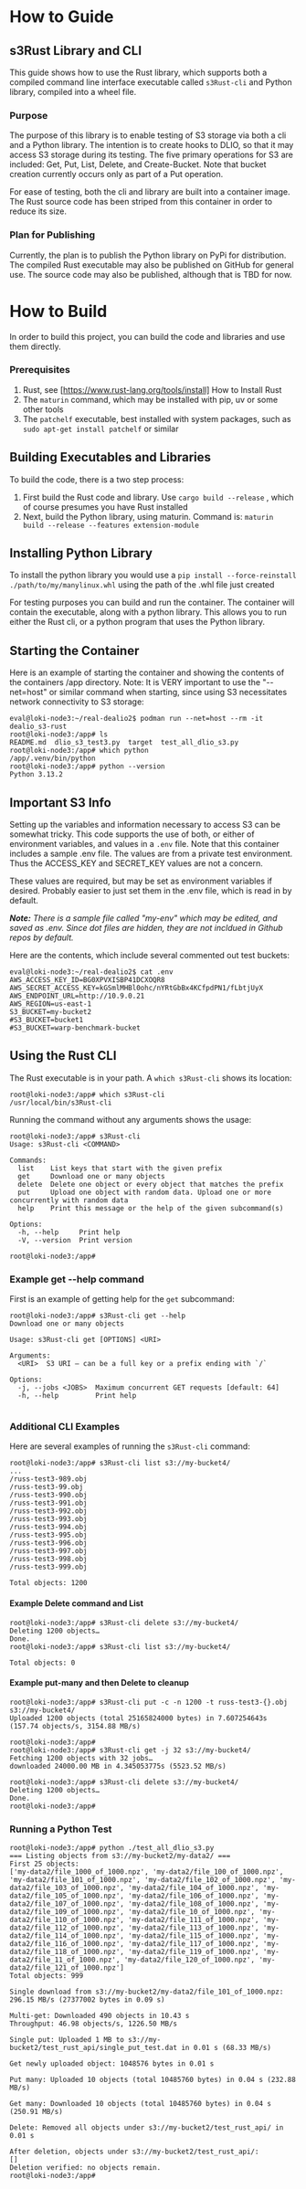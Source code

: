 # How to Guide

## s3Rust Library and CLI
This guide shows how to use the Rust library, which supports both a compiled command line interface executable called ```s3Rust-cli``` and Python library, compiled into a wheel file.  

### Purpose
The purpose of this library is to enable testing of S3 storage via both a cli and a Python library.  The intention is to create hooks to DLIO, so that it may access S3 storage during its testing.  The five primary operations for S3 are included: Get, Put, List, Delete, and Create-Bucket.  Note that bucket creation currently occurs only as part of a Put operation.  

For ease of testing, both the cli and library are built into a container image.  The Rust source code has been striped from this container in order to reduce its size.  

### Plan for Publishing
Currently, the plan is to publish the Python library on PyPi for distribution.  The compiled Rust executable may also be published on GitHub for general use.  The source code may also be published, although that is TBD for now.  

# How to Build
In order to build this project, you can build the code and libraries and use them directly. 

### Prerequisites 
1. Rust, see [https://www.rust-lang.org/tools/install] How to Install Rust
2. The `maturin` command, which may be installed with pip, uv or some other tools
3. The `patchelf` executable, best installed with system packages, such as `sudo apt-get install patchelf` or similar 

## Building Executables and Libraries
To build the code, there is a two step process:
1. First build the Rust code and library. Use `cargo build --release` , which of course presumes you have Rust installed
2. Next, build the Python library, using maturin.  Command is: `maturin build --release --features extension-module`

## Installing Python Library
To install the python library you would use a `pip install --force-reinstall ./path/to/my/manylinux.whl` using the path of the .whl file just created

For testing purposes you can build and run the container.  The container will contain the executable, along with a python library.  This allows you to run either the Rust cli, or a python program that uses the Python library.

## Starting the Container
Here is an example of starting the container and showing the contents of the containers /app directory.  Note: It is VERY important to use the "--net=host" or similar command when starting, since using S3 necessitates network connectivity to S3 storage:

```
eval@loki-node3:~/real-dealio2$ podman run --net=host --rm -it dealio_s3-rust 
root@loki-node3:/app# ls
README.md  dlio_s3_test3.py  target  test_all_dlio_s3.py
root@loki-node3:/app# which python
/app/.venv/bin/python
root@loki-node3:/app# python --version
Python 3.13.2
```

## Important S3 Info
Setting up the variables and information necessary to access S3 can be somewhat tricky.  This code supports the use of both, or either of environment variables, and values in a ```.env``` file.  Note that this container includes a sample .env file.  The values are from a private test environment.  Thus the ACCESS_KEY and SECRET_KEY values are not a concern.  

These values are required, but may be set as environment variables if desired.  Probably easier to just set them in the .env file, which is read in by default.

***Note:** There is a sample file called "my-env" which may be edited, and saved as .env.  Since dot files are hidden, they are not incldued in Github repos by default.*

Here are the contents, which include several commented out test buckets:

```
eval@loki-node3:~/real-dealio2$ cat .env
AWS_ACCESS_KEY_ID=BG0XPVXISBP41DCXOQR8
AWS_SECRET_ACCESS_KEY=kGSmlMHBl0ohc/nYRtGbBx4KCfpdPN1/fLbtjUyX
AWS_ENDPOINT_URL=http://10.9.0.21
AWS_REGION=us-east-1
S3_BUCKET=my-bucket2
#S3_BUCKET=bucket1
#S3_BUCKET=warp-benchmark-bucket

```

## Using the Rust CLI
The Rust executable is in your path.  A  ```which s3Rust-cli``` shows its location:

```
root@loki-node3:/app# which s3Rust-cli
/usr/local/bin/s3Rust-cli
```

Running the command without any arguments shows the usage:

```
root@loki-node3:/app# s3Rust-cli                           
Usage: s3Rust-cli <COMMAND>

Commands:
  list    List keys that start with the given prefix
  get     Download one or many objects
  delete  Delete one object or every object that matches the prefix
  put     Upload one object with random data. Upload one or more  concurrently with random data
  help    Print this message or the help of the given subcommand(s)

Options:
  -h, --help     Print help
  -V, --version  Print version

root@loki-node3:/app#
```

### Example get --help command

First is an example of getting help for the ```get``` subcommand:

```
root@loki-node3:/app# s3Rust-cli get --help 
Download one or many objects

Usage: s3Rust-cli get [OPTIONS] <URI>

Arguments:
  <URI>  S3 URI – can be a full key or a prefix ending with `/`

Options:
  -j, --jobs <JOBS>  Maximum concurrent GET requests [default: 64]
  -h, --help         Print help


```
### Additional CLI Examples
Here are several examples of running the ```s3Rust-cli``` command:

```
root@loki-node3:/app# s3Rust-cli list s3://my-bucket4/
...
/russ-test3-989.obj
/russ-test3-99.obj
/russ-test3-990.obj
/russ-test3-991.obj
/russ-test3-992.obj
/russ-test3-993.obj
/russ-test3-994.obj
/russ-test3-995.obj
/russ-test3-996.obj
/russ-test3-997.obj
/russ-test3-998.obj
/russ-test3-999.obj

Total objects: 1200
```
#### Example Delete command and List
```
root@loki-node3:/app# s3Rust-cli delete s3://my-bucket4/
Deleting 1200 objects…
Done.
root@loki-node3:/app# s3Rust-cli list s3://my-bucket4/

Total objects: 0
```
#### Example put-many and then Delete to cleanup
```
root@loki-node3:/app# s3Rust-cli put -c -n 1200 -t russ-test3-{}.obj s3://my-bucket4/
Uploaded 1200 objects (total 25165824000 bytes) in 7.607254643s (157.74 objects/s, 3154.88 MB/s)

root@loki-node3:/app# 
root@loki-node3:/app# s3Rust-cli get -j 32 s3://my-bucket4/
Fetching 1200 objects with 32 jobs…
downloaded 24000.00 MB in 4.345053775s (5523.52 MB/s)

root@loki-node3:/app# s3Rust-cli delete s3://my-bucket4/
Deleting 1200 objects…
Done.
root@loki-node3:/app#
```

### Running a Python Test

```
root@loki-node3:/app# python ./test_all_dlio_s3.py 
=== Listing objects from s3://my-bucket2/my-data2/ ===
First 25 objects:
['my-data2/file_1000_of_1000.npz', 'my-data2/file_100_of_1000.npz', 'my-data2/file_101_of_1000.npz', 'my-data2/file_102_of_1000.npz', 'my-data2/file_103_of_1000.npz', 'my-data2/file_104_of_1000.npz', 'my-data2/file_105_of_1000.npz', 'my-data2/file_106_of_1000.npz', 'my-data2/file_107_of_1000.npz', 'my-data2/file_108_of_1000.npz', 'my-data2/file_109_of_1000.npz', 'my-data2/file_10_of_1000.npz', 'my-data2/file_110_of_1000.npz', 'my-data2/file_111_of_1000.npz', 'my-data2/file_112_of_1000.npz', 'my-data2/file_113_of_1000.npz', 'my-data2/file_114_of_1000.npz', 'my-data2/file_115_of_1000.npz', 'my-data2/file_116_of_1000.npz', 'my-data2/file_117_of_1000.npz', 'my-data2/file_118_of_1000.npz', 'my-data2/file_119_of_1000.npz', 'my-data2/file_11_of_1000.npz', 'my-data2/file_120_of_1000.npz', 'my-data2/file_121_of_1000.npz']
Total objects: 999

Single download from s3://my-bucket2/my-data2/file_101_of_1000.npz: 296.15 MB/s (27377002 bytes in 0.09 s)

Multi-get: Downloaded 490 objects in 10.43 s
Throughput: 46.98 objects/s, 1226.50 MB/s

Single put: Uploaded 1 MB to s3://my-bucket2/test_rust_api/single_put_test.dat in 0.01 s (68.33 MB/s)

Get newly uploaded object: 1048576 bytes in 0.01 s

Put many: Uploaded 10 objects (total 10485760 bytes) in 0.04 s (232.88 MB/s)

Get many: Downloaded 10 objects (total 10485760 bytes) in 0.04 s (250.91 MB/s)

Delete: Removed all objects under s3://my-bucket2/test_rust_api/ in 0.01 s

After deletion, objects under s3://my-bucket2/test_rust_api/:
[]
Deletion verified: no objects remain.
root@loki-node3:/app# 
```

